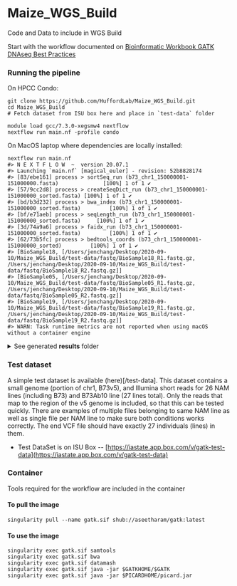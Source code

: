 # Maize_WGS_Build
Code and Data to include in WGS Build

Start with the workflow documented on [Bioinformatic Workbook GATK DNAseq Best Practices](https://bioinformaticsworkbook.org/dataAnalysis/VariantCalling/gatk-dnaseq-best-practices-workflow.html#gsc.tab=0)

### Running the pipeline

<!--
>
> If on a local laptop with nextflow installed:
> 
> ```
> nextflow run HuffordLab/Maize_WGS_Build
> ```
> 
> If on HPCC Condo:
> 
> ```
> module load gcc/7.3.0-xegsmw4 nextflow
> nextflow run HuffordLab/Maize_WGS_Build -profile condo
> ```
-->

On HPCC Condo:

```
git clone https://github.com/HuffordLab/Maize_WGS_Build.git
cd Maize_WGS_Build
# Fetch dataset from ISU box here and place in `test-data` folder

module load gcc/7.3.0-xegsmw4 nextflow
nextflow run main.nf -profile condo
```

On MacOS laptop where dependencies are locally installed:

```
nextflow run main.nf 
#> N E X T F L O W  ~  version 20.07.1
#> Launching `main.nf` [magical_euler] - revision: 52b8828174
#> [83/ebe161] process > sortSeq_run (b73_chr1_150000001-151000000.fasta)              [100%] 1 of 1 ✔
#> [57/9cc2d8] process > createSeqDict_run (b73_chr1_150000001-151000000_sorted.fasta) [100%] 1 of 1 ✔
#> [bd/b3d232] process > bwa_index (b73_chr1_150000001-151000000_sorted.fasta)         [100%] 1 of 1 ✔
#> [bf/e71aeb] process > seqLength_run (b73_chr1_150000001-151000000_sorted.fasta)     [100%] 1 of 1 ✔
#> [3d/74a9a6] process > faidx_run (b73_chr1_150000001-151000000_sorted.fasta)         [100%] 1 of 1 ✔
#> [62/73b5fc] process > bedtools_coords (b73_chr1_150000001-151000000_sorted)         [100%] 1 of 1 ✔
#> [BioSample18, [/Users/jenchang/Desktop/2020-09-10/Maize_WGS_Build/test-data/fastq/BioSample18_R1.fastq.gz, /Users/jenchang/Desktop/2020-09-10/Maize_WGS_Build/test-data/fastq/BioSample18_R2.fastq.gz]]
#> [BioSample05, [/Users/jenchang/Desktop/2020-09-10/Maize_WGS_Build/test-data/fastq/BioSample05_R1.fastq.gz, /Users/jenchang/Desktop/2020-09-10/Maize_WGS_Build/test-data/fastq/BioSample05_R2.fastq.gz]]
#> [BioSample19, [/Users/jenchang/Desktop/2020-09-10/Maize_WGS_Build/test-data/fastq/BioSample19_R1.fastq.gz, /Users/jenchang/Desktop/2020-09-10/Maize_WGS_Build/test-data/fastq/BioSample19_R2.fastq.gz]]
#> WARN: Task runtime metrics are not reported when using macOS without a container engine
```

<details><summary>See generated <b>results</b> folder</summary>

```
ls -l results/
#> total 5736
#> drwxr-xr-x  3 jenchang  staff    96B Sep 10 18:36 bedtools
#> drwxr-xr-x  8 jenchang  staff   256B Sep 10 18:36 bwa
#> drwxr-xr-x  3 jenchang  staff    96B Sep 10 18:36 createSeqDict
#> drwxr-xr-x  3 jenchang  staff    96B Sep 10 18:36 faidx
#> -rw-r--r--  1 jenchang  staff   2.8M Sep 10 18:36 report.html
#> drwxr-xr-x  3 jenchang  staff    96B Sep 10 18:36 seqLength
#> drwxr-xr-x  3 jenchang  staff    96B Sep 10 18:36 sortSeq
#> -rw-r--r--  1 jenchang  staff   6.4K Sep 10 18:36 timeline.html
```

</details>

<!--

<details><summary>See example HPCC Condo running output </summary>

In this case there are 101 slurm jobs on the queue so far. The process `fastqc` has a total of 258 jobs to submit (one for each `test-data` fastq file).

```
nextflow run main.nf -profile condo
#> N E X T F L O W  ~  version 20.07.1
#> Launching `main.nf` [boring_carson] - revision: 99983aad6a
#> executor >  slurm (101)
#> [0f/70feab] process > fastqc (null)         [  0%] 1 of 258
#> [f4/0b666a] process > gatk0_index_help      [  0%] 0 of 1
#> [ef/d2fbd1] process > gatk0_index (1)       [  0%] 0 of 1
#> [2d/c71570] process > gatk2_preprocess_help [100%] 1 of 1 ✔
#> [57/4481cd] process > gatk3_cmdsgen_help    [100%] 1 of 1 ✔
#> [cf/a201a6] process > gatk4_filter_help     [100%] 1 of 1 ✔
#> /work/GIF/jenchang/_wrkspc/_testremote/Maize_WGS_Build/test-data/ref/b73_chr1_150000001-151000000.fasta
#> /work/GIF/jenchang/_wrkspc/_testremote/Maize_WGS_Build/test-data/fastq/1721-5_S1_L004_R1_001.fastq.gz
#> /work/GIF/jenchang/_wrkspc/_testremote/Maize_WGS_Build/test-data/fastq/CML333_S0_L001_R2_001.fastq.gz
#> /work/GIF/jenchang/_wrkspc/_testremote/Maize_WGS_Build/test-data/fastq/1508-1_S1_L004_R2_001.fa
```
</details>


All output is in a `results` folder.

<details><summary>See explaination of <b>results</b> folder</summary>
  
  ```
  results/
    |_ report.html       # detailed breakdown of which processes where run on what input
    |_ timeline.html     # gantt chart-like timeline of each process and how long it ran
    |
    |_ fastqc/           # Contains the html files generated by fastqc quality check
    |_ 0_index/          # Contains the genome index files generated by gatk0
    |_ ....
  ```
  
</details>

-->


### Test dataset

A simple test dataset is available (here)[/test-data]. This dataset contains a small genome (portion of chr1, B73v5), and Illumina short reads for 26 NAM lines (including B73) and B73Ab10 line (27 lines total).
Only the reads that map to the region of the v5 genome is included, so that this can be tested quickly.
There are examples of multiple files belonging to same NAM line as well as single file per NAM line to make sure both conditions works correctly.
The end VCF file should have exactly 27 individuals (lines) in them.

* Test DataSet is on ISU Box -- [https://iastate.app.box.com/v/gatk-test-data](https://iastate.app.box.com/v/gatk-test-data)

### Container 

Tools required for the workflow are included in the container

#### To pull the image

```
singularity pull --name gatk.sif shub://aseetharam/gatk:latest
```

#### To use the image

```
singularity exec gatk.sif samtools
singularity exec gatk.sif bwa
singularity exec gatk.sif datamash
singularity exec gatk.sif java -jar $GATKHOME/$GATK
singularity exec gatk.sif java -jar $PICARDHOME/picard.jar
```

